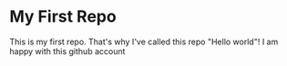 # My First Repo
This is my first repo. That's why I've called this repo "Hello world"!
I am happy with this github account
